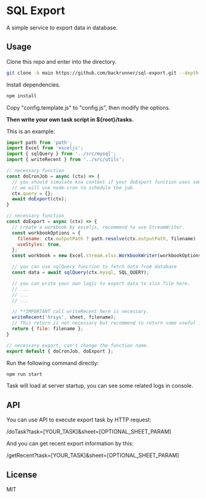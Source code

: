 # SQL Export

A simple service to export data in database.

## Usage

Clone this repo and enter into the directory.

```bash
git clone -b main https://github.com/backrunner/sql-export.git --depth 1
```

Install dependencies.

```bash
npm install
```

Copy "config.template.js" to "config.js", then modify the options.

**Then write your own task script in ${root}/tasks.**

This is an example:

```js
import path from 'path';
import Excel from 'exceljs';
import { sqlQuery } from '../src/mysql';
import { writeRecent } from '../src/utils';

// necessary function
const doCronJob = async (ctx) => {
  // you should simulate koa context if your doExport function uses something like ctx.query.
  // we will use node-cron to schedule the job.
  ctx.query = {};
  await doExport(ctx);
}

// necessary function
const doExport = async (ctx) => {
  // create a workbook by exceljs, recommend to use StreamWriter.
  const workbookOptions = {
    filename: ctx.outputPath ? path.resolve(ctx.outputPath, filename) : path.resolve(__dirname, `../output/${filename}`),
    useStyles: true,
  };
  const workbook = new Excel.stream.xlsx.WorkbookWriter(workbookOptions);

  // you can use sqlQuery function to fetch data from database
  const data = await sqlQuery(ctx.mysql, SQL_QUERY);

  // you can write your own logic to export data to xlsx file here.
  // ...
  // ...
  // ...

  // **IMPORTANT call writeRecent here is necessary.
  writeRecent('hrsys', sheet, filename);
  // This return is not necessary but recommend to return some useful information as API response.
  return { file: filename };
}

// necessary export, can't change the function name.
export default { doCronJob, doExport };
```

Run the following command directly:

```bash
npm run start
```

Task will load at server startup, you can see some related logs in console.

## API

You can use API to execute export task by HTTP request:

/doTask?task=[YOUR_TASK]&sheet=[OPTIONAL_SHEET_PARAM]

And you can get recent export information by this:

/getRecent?task=[YOUR_TASK]&sheet=[OPTIONAL_SHEET_PARAM]

## License

MIT
